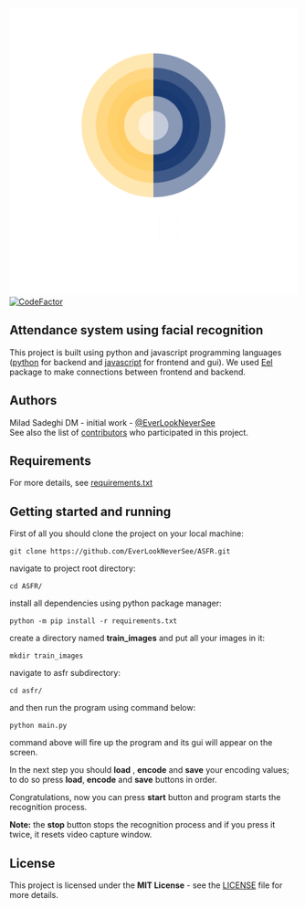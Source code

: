 ![](web/images/logo.png)
[![CodeFactor](https://www.codefactor.io/repository/github/everlookneversee/asfr/badge)](https://www.codefactor.io/repository/github/everlookneversee/asfr)

## Attendance system using facial recognition
This project is built using python and javascript programming languages
([python][python] for backend and [javascript][javascript] for frontend and gui).
We used [Eel][eel] package to make connections between frontend and backend.

## Authors
Milad Sadeghi DM - initial work - [@EverLookNeverSee][github-profile]  
See also the list of [contributors][contributors] who participated in this project.

## Requirements
For more details, see [requirements.txt](requirements.txt)

## Getting started and running
First of all you should clone the project on your local machine:  
```shell
git clone https://github.com/EverLookNeverSee/ASFR.git
```
navigate to project root directory:  
```shell
cd ASFR/
```
install all dependencies using python package manager:
```shell
python -m pip install -r requirements.txt
```
create a directory named **train_images** and put all your images in it:  
```shell
mkdir train_images
```
navigate to asfr subdirectory:
```shell
cd asfr/
```
and then run the program using command below:
```shell
python main.py
```
command above will fire up the program and its gui will appear on the screen.  

In the next step you should **load** , **encode** and **save** your encoding values; to do so 
press **load**, **encode** and **save** buttons in order.

Congratulations, now you can press **start** button and program starts the recognition process.  

**Note:** the **stop** button stops the recognition process and if you press it twice, it resets video capture window.

## License
This project is licensed under the **MIT License** - see the [LICENSE](LICENSE) file for more details.

[github-profile]: https://github.com/EverLookNeverSee
[python]: https://python.org
[javascript]: https://javascript.com
[eel]: https://github.com/ChrisKnott/Eel
[eel-pypi]: https://pypi.org/project/Eel/
[cmake-pypi]: https://pypi.org/project/cmake/
[numpy-pypi]: https://pypi.org/project/numpy/
[pytest-pypi]: https://pypi.org/project/pytest/
[khayyam-pypi]: https://pypi.org/project/Khayyam/
[setuptools-pypi]: https://pypi.org/project/setuptools/
[opencv-python-pypi]: https://pypi.org/project/opencv-python/
[face-recognition-pypi]: https://pypi.org/project/face-recognition/
[contributors]: https://github.com/EverLookNeverSee/ASFR/graphs/contributors